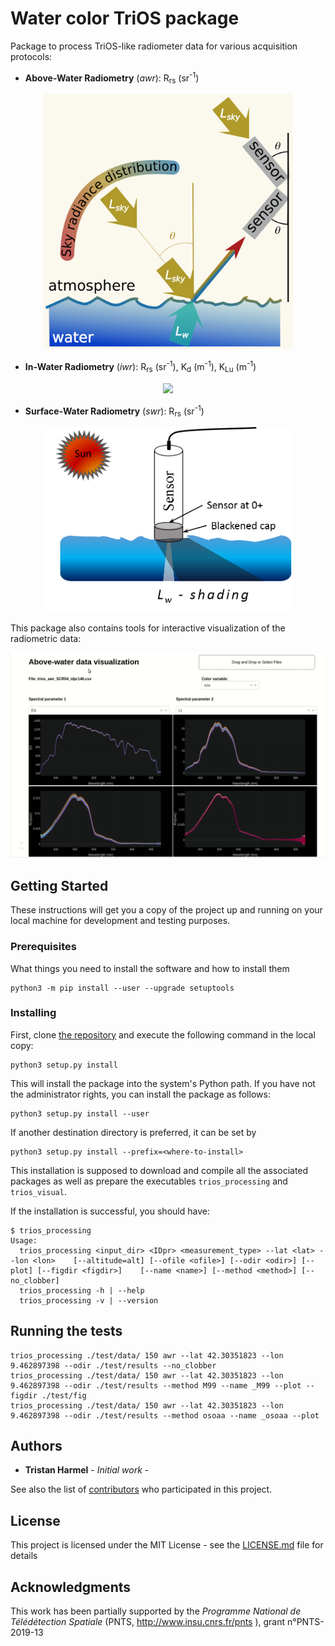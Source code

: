 # Water color TriOS package

Package to process TriOS-like radiometer data for various acquisition protocols:

- **Above-Water Radiometry** (_awr_): R<sub>rs</sub> (sr<sup>-1</sup>)

<p align="center">
    <img src="images/above_water_system.png" width="400">
</p>

- **In-Water Radiometry** (_iwr_): R<sub>rs</sub> (sr<sup>-1</sup>), K<sub>d</sub> (m<sup>-1</sup>), K<sub>Lu</sub> (m<sup>-1</sup>)

<p align="center">
    <img src="images/in_water_system.png" width="400">
</p>

- **Surface-Water Radiometry** (_swr_): R<sub>rs</sub> (sr<sup>-1</sup>)

<p align="center">
    <img src="images/surface_water_radiometry.png" width="400">
</p>



This package also contains tools for interactive visualization of the radiometric data: 

![animated1](images/visu_trios_data.gif)


## Getting Started

These instructions will get you a copy of the project up and running on your local machine for development and testing purposes.

### Prerequisites

What things you need to install the software and how to install them

```
python3 -m pip install --user --upgrade setuptools
```

### Installing

First, clone [the repository](https://gitlab.irstea.fr/telquel-obs2co/insitu/trios#) and execute the following command in the
local copy:

```
python3 setup.py install 
```

This will install the package into the system's Python path.
If you have not the administrator rights, you can install the package as follows:

```
python3 setup.py install --user
```

If another destination directory is preferred, it can be set by

```
python3 setup.py install --prefix=<where-to-install>
```

This installation is supposed to download
and compile all the associated packages as well as prepare the executables `trios_processing` and `trios_visual`.

If the installation is successful, you should have:
```
$ trios_processing
Usage:
  trios_processing <input_dir> <IDpr> <measurement_type> --lat <lat> --lon <lon>    [--altitude=alt] [--ofile <ofile>] [--odir <odir>] [--plot] [--figdir <figdir>]    [--name <name>] [--method <method>] [--no_clobber]
  trios_processing -h | --help
  trios_processing -v | --version
```

## Running the tests

```
trios_processing ./test/data/ 150 awr --lat 42.30351823 --lon 9.462897398 --odir ./test/results --no_clobber
trios_processing ./test/data/ 150 awr --lat 42.30351823 --lon 9.462897398 --odir ./test/results --method M99 --name _M99 --plot --figdir ./test/fig
trios_processing ./test/data/ 150 awr --lat 42.30351823 --lon 9.462897398 --odir ./test/results --method osoaa --name _osoaa --plot
```


## Authors

* **Tristan Harmel** - *Initial work* -

See also the list of [contributors](https://github.com/your/project/contributors) who participated in this project.

## License

This project is licensed under the MIT License - see the [LICENSE.md](LICENSE.md) file for details

## Acknowledgments

This work has been partially supported by the _Programme National de Télédétection Spatiale_ (PNTS,
http://www.insu.cnrs.fr/pnts ), grant n°PNTS-2019-13